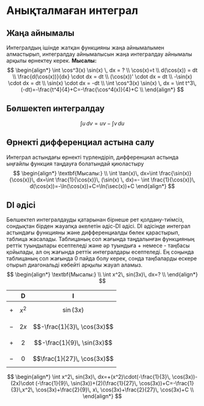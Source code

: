 # Анықталмаған интеграл
## Жаңа айнымалы
  Интегралдың ішінде жатқан функцияны жаңа айнымалымен алмастырып, интегралдау айнымалысын жаңа интегралдау айнымалы арқылы өрнектеу керек.
  $\textbf{Мысалы:}$
$$
\begin{align*}
\int \cos^3(x) \sin(x) \, dx = ? \\
\cos(x)=t \\
d(\cos(x)) = dt \\
\frac{d(\cos(x))}{dx} \cdot dx = dt \\
(\cos(x))' \cdot dx = dt \\
-\sin(x) \cdot dx = dt \\
\sin(x) \cdot dx = -dt \\
\int \cos^3(x) \sin(x) \, dx = \int t^3\, (-dt)=-\frac{t^4}{4}+C=-\frac{\cos^4(x)}{4}+C \\
\end{align*}
$$

## Бөлшектеп интегралдау
$$
\int u \, dv = uv - \int v \, du
$$

## Өрнекті дифференциал астына салу
Интеграл астындағы өрнекті түрлендіріп, дифференциал астында ыңғайлы функция таңдауға болатындай қиюластыру
$$
\begin{align*}
\textbf{Мысалы:} \\
\int \tan(x)\, dx=\int \frac{\sin(x)}{\cos(x)}\, dx=\int \frac{1}{\cos(x)}\, (\sin(x) \,  dx)=- \int \frac{1}{\cos(x)}\, d(\cos(x))=-\ln(\cos(x))+C=\ln(\sec(x))+C
\end{align*}
$$

## DI әдісі
Бөлшектеп интегралдауды қатарынан бірнеше рет қолдану-тиімсіз, сондықтан бірден жауапқа әкелетін әдіс-DI әдісі. DI әдісінде интеграл астындағы функцияны және дифференциалды бөлек қарастырып, таблица жасалады. Таблицаның сол жағында таңдалынған функцияның реттік туындылары есептеледі және әр туындыға + немесе - таңбасы қойылады, ал оң жағында реттік интегралдары есептеледі. Ең соңында таблицаның сол жағында 0 пайда болу керек, сонда таңбаларды ескере отырып диагональді көбейті арқылы жауап аламыз.
$$
\begin{align*}
\textbf{Мысалы:} \\
\int x^2\, sin(3x)\, dx=? \\
\end{align*}
$$

|     | D        | I             |
|-----|----------|---------------|
| $$+$$  | $$x^2$$  | $$\sin(3x)$$  |
| $$-$$  | $$2x$$   | $$-\frac{1}{3}\, \cos(3x)$$ |
| $$+$$  | $$2$$    | $$-\frac{1}{9}\, \sin(3x)$$ |
| $$-$$  | $$0$$    | $$\frac{1}{27}\, \cos(3x)$$ |

$$
$$
$$
\begin{align*}
\int x^2\, sin(3x)\, dx=+(x^2)\cdot(-\frac{1}{3}\, \cos(3x))-(2x)\cdot (-\frac{1}{9}\, \sin(3x))+(2)(\frac{1}{27}\, \cos(3x))+C=-\frac{1}{3}\,x^2\, \cos(3x)+\frac{2}{9}\, x\, \cos(3x)+\frac{2}{27}\, \cos(3x)+C \\
\end{align*}
$$

